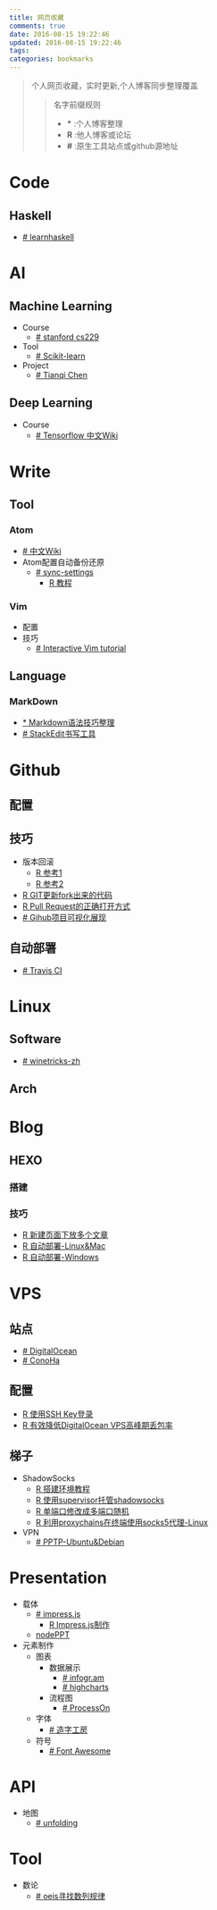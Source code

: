 ```yaml
---
title: 网页收藏
comments: true
date: 2016-08-15 19:22:46
updated: 2016-08-15 19:22:46
tags:
categories: bookmarks
---
```


> 个人网页收藏，实时更新,个人博客同步整理覆盖
>
> > 名字前缀规则  
> > - **\*** :个人博客整理
> > - **R** :他人博客或论坛
> > - **#** :原生工具站点或github源地址
<!-- more -->

# Code
## Haskell
- [# learnhaskell](https://github.com/bitemyapp/learnhaskell)

# AI
## Machine Learning
- Course
    - [# stanford cs229](http://cs229.stanford.edu/materials.html)
- Tool
    - [# Scikit-learn](http://scikit-learn.org/)
- Project
    - [# Tianqi Chen](http://homes.cs.washington.edu/~tqchen/)

## Deep Learning
- Course
    - [# Tensorflow 中文Wiki](http://wiki.jikexueyuan.com/project/tensorflow-zh/)

# Write
## Tool
### Atom
- [# 中文Wiki](http://wiki.jikexueyuan.com/project/atom/)
- Atom配置自动备份还原
    - [# sync-settings](https://atom.io/packages/sync-settings)
        - [R 教程](http://www.07net01.com/2015/08/893825.html)

### Vim
- 配置
- 技巧
    - [# Interactive Vim tutorial](http://www.openvim.com/)

## Language
### MarkDown
- [\* Markdown语法技巧整理](http://moonfoam.github.io/2016/06/07/Markdown%E8%AF%AD%E6%B3%95%E6%8A%80%E5%B7%A7%E6%95%B4%E7%90%86/)
- [# StackEdit书写工具](https://stackedit.io/editor)

# Github
## 配置

## 技巧
- 版本回滚
    - [R 参考1](http://www.fwolf.com/blog/post/441)
    - [R 参考2](http://ruby-china.org/topics/11637)
- [R GIT更新fork出来的代码](http://blog.sina.com.cn/s/blog_411fed0c0102vhlb.html)
- [R Pull Request的正确打开方式](http://blog.csdn.net/zhangdaiscott/article/details/17438153)
- [# Gihub项目可视化展现](http://codeology.braintreepayments.com/featured)

## 自动部署
- [# Travis CI](https://travis-ci.org)

# Linux
## Software
- [# winetricks-zh](https://github.com/hillwoodroc/winetricks-zh)

## Arch

# Blog
## HEXO
### 搭建

### 技巧
- [R 新建页面下放多个文章](http://www.zhihu.com/question/33324071)
- [R 自动部署-Linux&Mac](http://www.jianshu.com/p/7f05b452fd3a)
- [R 自动部署-Windows](http://www.jianshu.com/p/fff7b3384f46)

# VPS
## 站点
- [# DigitalOcean](https://www.digitalocean.com/)
- [# ConoHa](https://www.conoha.jp/conoha/)

## 配置
- [R 使用SSH Key登录](http://www.duoluodeyu.com/1114.html)
- [R 有效降低DigitalOcean VPS高峰期丢包率](https://typeblog.net/net-speeder-to-improve-shadowsocks/)

## 梯子
- ShadowSocks
    - [R 搭建环境教程](https://blog.phpgao.com/shadowsocks_on_linux.html)
    - [R 使用supervisor托管shadowsocks](https://blog.phpgao.com/supervisor_shadowsocks.html)
    - [R 单端口修改成多端口随机](http://tieba.baidu.com/p/3733566612)
    - [R 利用proxychains在终端使用socks5代理-Linux](http://www.tuicool.com/articles/rUNFF3)
- VPN
    - [# PPTP-Ubuntu&Debian](https://github.com/viljoviitanen/setup-simple-pptp-vpn)

# Presentation
- 载体
    - [# impress.js](https://github.com/impress/impress.js)
        - [R Impress.js制作](https://segmentfault.com/a/1190000002677883)
    - [nodePPT](https://github.com/ksky521/nodePPT)
- 元素制作
    - 图表
        - 数据展示
            - [# infogr.am](https://infogr.am/)
            - [# highcharts](http://www.highcharts.com/)
        - 流程图
            - [# ProcessOn](https://processon.com/)
    - 字体
        - [# 造字工房](http://www.makefont.com/)
    - 符号
        - [# Font Awesome](http://fontawesome.io/)

# API
- 地图
    - [# unfolding ](http://unfoldingmaps.org/tutorials/mapprovider-and-tiles.html)

# Tool
- 数论
    - [# oeis寻找数列规律](https://oeis.org/)
